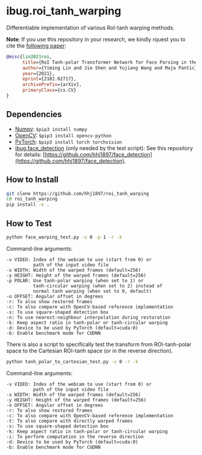 # ibug.roi_tanh_warping
Differentiable implementation of various RoI-tanh warping methods.

__Note__: If you use this repository in your research, we kindly rquest you to cite the [following paper](https://arxiv.org/pdf/2102.02717):

```bibtex
@misc{lin2021roi,
      title={RoI Tanh-polar Transformer Network for Face Parsing in the Wild}, 
      author={Yiming Lin and Jie Shen and Yujiang Wang and Maja Pantic},
      year={2021},
      eprint={2102.02717},
      archivePrefix={arXiv},
      primaryClass={cs.CV}
}
```

## Dependencies
* [Numpy](https://www.numpy.org/): `$pip3 install numpy`
* [OpenCV](https://opencv.org/): `$pip3 install opencv-python`
* [PyTorch](https://pytorch.org/): `$pip3 install torch torchvision`
* [ibug.face_detection](https://github.com/hhj1897/face_detection) (only needed by the test script): See this repository for details: [https://github.com/hhj1897/face_detection](https://github.com/hhj1897/face_detection).

## How to Install
```bash
git clone https://github.com/hhj1897/roi_tanh_warping
cd roi_tanh_warping
pip install -e .
```

## How to Test
```bash
python face_warping_test.py -v 0 -p 1 -r -k
```

Command-line arguments:
```
-v VIDEO: Index of the webcam to use (start from 0) or
          path of the input video file
-x WIDTH: Width of the warped frames (default=256)
-y HEIGHT: Height of the warped frames (default=256)
-p POLAR: Use tanh-polar warping (when set to 1) or 
          tanh-circular warping (when set to 2) instead of 
          normal tanh warping (when set to 0, default)
-o OFFSET: Angular offset in degrees
-r: To also show restored frames
-c: To also compare with OpenCV-based reference implementation
-s: To use square-shaped detection box
-n: To use nearest-neighbour interpolation during restoration
-k: Keep aspect ratio in tanh-polar or tanh-circular warping
-d: Device to be used by PyTorch (default=cuda:0)
-b: Enable benchmark mode for CUDNN
```

There is also a script to specifically test the transform from ROI-tanh-polar space to the Cartesian ROI-tanh space (or in the reverse direction).

```bash
python tanh_polar_to_cartesian_test.py -v 0 -r -k
```

Command-line arguments:
```
-v VIDEO: Index of the webcam to use (start from 0) or
          path of the input video file
-x WIDTH: Width of the warped frames (default=256)
-y HEIGHT: Height of the warped frames (default=256)
-o OFFSET: Angular offset in degrees
-r: To also show restored frames
-c: To also compare with OpenCV-based reference implementation
-t: To also compare with directly warped frames
-s: To use square-shaped detection box
-k: Keep aspect ratio in tanh-polar or tanh-circular warping
-i: To perform computation in the reverse direction
-d: Device to be used by PyTorch (default=cuda:0)
-b: Enable benchmark mode for CUDNN
```
